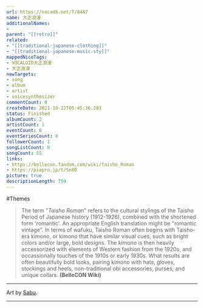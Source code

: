 ```yaml
---
url: https://vocadb.net/T/8487
name: 大正浪漫
additionalNames: 
- 
parent: "[[retro]]"
related:
- "[[traditional-japanese-clothing]]"
- "[[traditional-japanese-music-sty]]"
mappedNicoTags:
- VOCALOID大正浪漫
- 大正浪漫
newTargets:
- song
- album
- artist
- voicesynthesizer
commentCount: 0
createDate: 2021-10-22T05:45:36.283
status: Finished
albumCount: 2
artistCount: 1
eventCount: 0
eventSeriesCount: 0
followerCount: 1
songListCount: 0
songCount: 55
links: 
- https://bellecon.fandom.com/wiki/Taisho_Roman
- https://piapro.jp/t/Sn8D
picture: true
descriptionLength: 759
---
```


#Themes

> The term "_Taisho Roman_" refers to the cultural stylings of the Taisho Period of Japanese history (1912-1926), combined with the shortened form 'romantic'. An appropriate English translation might be "romantic vintage".
In terms of wafuku, Taisho Roman often begins with Taisho-era kimono, or kimono that have similar visual cues, such as bright colors and/or large, bold designs. The kimono is then heavily accessorized with elements of Western fashion from the 1920s, and occassionally touches of the 1910s or early 1930s.
What results are often beautifully bold looks, pairing kimono with hats, gloves, stockings and heels, non-traditional obi accessories, purses, and unique collars. __(BelleCON Wiki)__

---
Art by [Sabu](https://vocadb.net/Ar/20098).

---

